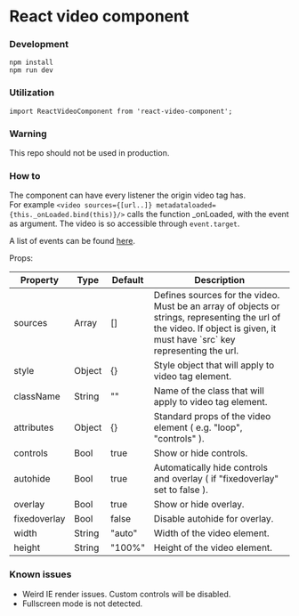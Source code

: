 # React video component

### Development
```
npm install
npm run dev
```

### Utilization
```
import ReactVideoComponent from 'react-video-component';
```

### Warning
This repo should not be used in production.

### How to

The component can have every listener the origin video tag has.  
For example `<video sources={[url..]} metadataloaded={this._onLoaded.bind(this)}/>` calls the function _onLoaded, with the event as argument.
The video is so accessible through `event.target`.

A list of events can be found [here](http://www.w3schools.com/tags/ref_av_dom.asp).

Props:

<table>
    <thead>
        <tr>
            <th>Property</th>
            <th>Type</th>
            <th>Default</th>
            <th>Description</th>
        </tr>
    </thead>
    <tbody>
        <tr>
            <td>sources</td>
            <td>Array</td>
            <td>[]</td>
            <td>Defines sources for the video. Must be an array of objects or strings, representing the url of the video. If object is given, it must have `src` key representing the url.</td>
        </tr>
        <tr>
            <td>style</td>
            <td>Object</td>
            <td>{}</td>
            <td>Style object that will apply to video tag element.</td>
        </tr>
        <tr>
            <td>className</td>
            <td>String</td>
            <td>""</td>
            <td>Name of the class that will apply to video tag element.</td>
        </tr>
        <tr>
            <td>attributes</td>
            <td>Object</td>
            <td>{}</td>
            <td>Standard props of the video element ( e.g. "loop", "controls" ).</td>
        </tr>
        <tr>
            <td>controls</td>
            <td>Bool</td>
            <td>true</td>
            <td>Show or hide controls.</td>
        </tr>
        <tr>
            <td>autohide</td>
            <td>Bool</td>
            <td>true</td>
            <td>Automatically hide controls and overlay ( if "fixedoverlay" set to false ).</td>
        </tr>
        <tr>
            <td>overlay</td>
            <td>Bool</td>
            <td>true</td>
            <td>Show or hide overlay.</td>
        </tr>
        <tr>
            <td>fixedoverlay</td>
            <td>Bool</td>
            <td>false</td>
            <td>Disable autohide for overlay.</td>
        </tr>
        <tr>
            <td>width</td>
            <td>String</td>
            <td>"auto"</td>
            <td>Width of the video element.</td>
        </tr>
        <tr>
            <td>height</td>
            <td>String</td>
            <td>"100%"</td>
            <td>Height of the video element.</td>
        </tr>
    </tbody>
</table>

### Known issues

+ Weird IE render issues. Custom controls will be disabled.
+ Fullscreen mode is not detected.
